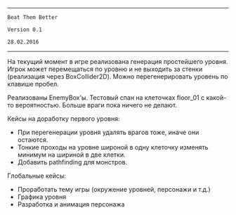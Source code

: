 ------------------------------------------------------

	Beat Them Better

	Version 0.1
	
	28.02.2016

------------------------------------------------------

На текущий момент в игре реализована генерация простейшего уровня. Игрок может перемещаться по уровню и не выходить за стенки (реализация через BoxCollider2D). Можно перегенерировать уровень по клавише пробел.

Реализованы EnemyBox'ы. Тестовый спан на клеточках floor_01 с какой-то вероятностью. Больше враги пока ничего не делают.





Кейсы на доработку первого уровня:
- При перегенерации уровня удалять врагов тоже, иначе они остаются.
- Тонкие проходы на уровне широной в одну клеточку изменять минимум на шириной в две клетки.
- Добавить pathfinding для монстров.


Глобальные кейсы:
- Проработать тему игры (окружение уровней, персонажи и т.д.)
- Графика уровня
- Разработка и анимация персонажа
